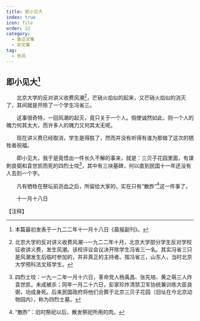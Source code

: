 ```yaml
---
title: 即小见大
index: true
icon: file
order: 22
category:
  - 鲁迅文集
  - 杂文集
tag:  
  - 热风
---
```


## 即小见大[^①]

　　北京大学的反对讲义收费风潮[^②]，芒硝火焰似的起来，又芒硝火焰似的消灭了，其间就是开除了一个学生冯省三。

　　这事很奇特，一回风潮的起灭，竟只关于一个人。倘使诚然如此，则一个人的魄力何其太大，而许多人的魄力又何其太无呢。

　　现在讲义费已经取消，学生是得胜了，然而并没有听得有谁为那做了这次的牺牲者祝福。

　　即小见大，我于是竟悟出一件长久不解的事来，就是：三贝子花园里面，有谋刺良弼和袁世凯而死的四烈士坟[^③]，其中有三块墓碑，何以直到民国十一年还没有人去刻一个字。

　　凡有牺牲在祭坛前沥血之后，所留给大家的，实在只有“散胙”[^④]这一件事了。

　　十一月十八日

【注释】

[^①]:本篇最初发表于一九二二年十一月十八日《晨报副刊》。

[^②]:北京大学的反对讲义收费风潮--一九二二年十月，北京大学部分学生反对学校征收讲义费，发生风潮。该校评议会议决开除学生冯省三一名。其实冯省三只是风潮发生后临时参加的，并非真正的主持者。按冯省三，山东人，当时北京大学预科法文班学生。

[^③]:四烈士坟：一九一二年一月十六日，革命党人杨禹昌、张先培、黄之萌三人炸袁世凯，未成被杀；同年一月二十六日，彭家珍炸清禁卫军协统兼训练大臣良弼，功成身死。后来民国政府将他们合葬于北京三贝子花园（旧址在今北京动物园内），称为四烈士墓。

[^④]:“散胙”：旧时祭祀以后，散发祭祀所用的肉。
